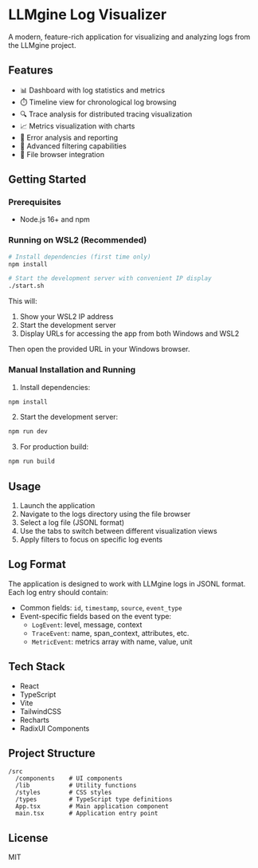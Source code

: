 # LLMgine Log Visualizer

A modern, feature-rich application for visualizing and analyzing logs from the LLMgine project.

## Features

- 📊 Dashboard with log statistics and metrics
- ⏱️ Timeline view for chronological log browsing
- 🔍 Trace analysis for distributed tracing visualization
- 📈 Metrics visualization with charts
- 🚨 Error analysis and reporting
- 🔎 Advanced filtering capabilities
- 📂 File browser integration

## Getting Started

### Prerequisites

- Node.js 16+ and npm

### Running on WSL2 (Recommended)

```bash
# Install dependencies (first time only)
npm install

# Start the development server with convenient IP display
./start.sh
```

This will:
1. Show your WSL2 IP address
2. Start the development server
3. Display URLs for accessing the app from both Windows and WSL2

Then open the provided URL in your Windows browser.

### Manual Installation and Running

1. Install dependencies:
```bash
npm install
```

2. Start the development server:
```bash
npm run dev
```

3. For production build:
```bash
npm run build
```

## Usage

1. Launch the application
2. Navigate to the logs directory using the file browser
3. Select a log file (JSONL format)
4. Use the tabs to switch between different visualization views
5. Apply filters to focus on specific log events

## Log Format

The application is designed to work with LLMgine logs in JSONL format. Each log entry should contain:

- Common fields: `id`, `timestamp`, `source`, `event_type`
- Event-specific fields based on the event type:
  - `LogEvent`: level, message, context
  - `TraceEvent`: name, span_context, attributes, etc.
  - `MetricEvent`: metrics array with name, value, unit

## Tech Stack

- React
- TypeScript
- Vite
- TailwindCSS
- Recharts
- RadixUI Components

## Project Structure

```
/src
  /components    # UI components
  /lib           # Utility functions
  /styles        # CSS styles
  /types         # TypeScript type definitions
  App.tsx        # Main application component
  main.tsx       # Application entry point
```

## License

MIT
